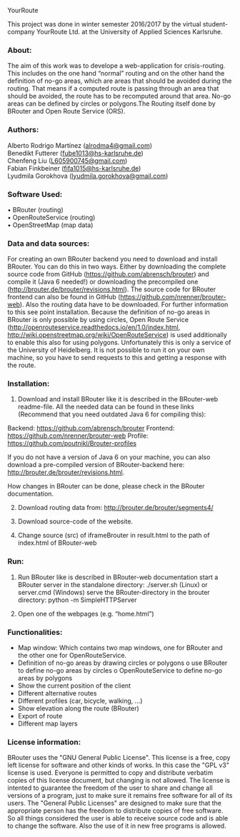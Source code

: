 YourRoute

This project was done in winter semester 2016/2017 by the virtual student-company YourRoute Ltd. at the University of Applied Sciences Karlsruhe.

### About:
The aim of this work was to develope a web-application for crisis-routing. This includes on the one hand “normal” routing and on the other hand the definition of no-go areas, which are areas that should be avoided during the routing. That means if a computed route is passing through an area that should be avoided, the route has to be recomputed around that area. No-go areas can be defined by circles or polygons.The Routing itself done by BRouter and Open Route Service (ORS).

### Authors: 
Alberto Rodrigo Martínez (alrodma4@gmail.com)</br>
Benedikt Futterer (fube1013@hs-karlsruhe.de)</br>
Chenfeng Liu (L605900745@gmail.com)</br>
Fabian Finkbeiner (fifa1015@hs-karlsruhe.de)</br>
Lyudmila Gorokhova (lyudmila.gorokhova@gmail.com)</br>

### Software Used:
•	BRouter (routing)</br>
•	OpenRouteService (routing)</br>
•	OpenStreetMap (map data)</br>

### Data and data sources:
For creating an own BRouter backend you need to download and install BRouter. You can do this in two ways. Either by downloading the complete source code from GitHub (https://github.com/abrensch/brouter) and compile it (Java 6 needed!) or downloading the precompiled one (http://brouter.de/brouter/revisions.html). The source code for BRouter frontend can also be found in GitHub (https://github.com/nrenner/brouter-web). Also the routing data have to be downloaded. For further information to this see point installation.
Because the definition of no-go areas in BRouter is only possible by using circles, Open Route Service (http://openrouteservice.readthedocs.io/en/1.0/index.html, http://wiki.openstreetmap.org/wiki/OpenRouteService) is used additionally to enable this also for using polygons. Unfortunately this is only a service of the  University of Heidelberg. It is not possible to run it on your own machine, so you have to send requests to this and getting a response with the route.

### Installation:
1) Download and install BRouter like it is described in the BRouter-web readme-file. All the needed data can be found in these links (Recommend that you need outdated Java 6 for compiling this):

Backend: https://github.com/abrensch/brouter
Frontend: https://github.com/nrenner/brouter-web
Profile: https://github.com/poutnikl/Brouter-profiles

If you do not have a version of Java 6 on your machine, you can also download a pre-compiled version of BRouter-backend here: http://brouter.de/brouter/revisions.html.

How changes in BRouter can be done, please check in the BRouter documentation.

2) Download routing data from: http://brouter.de/brouter/segments4/

3) Download source-code of the website.

4) Change source (src) of iframeBrouter in result.html to the path of index.html of BRouter-web

### Run:
1) Run BRouter like is described in BRouter-web documentation
start a BRouter server in the standalone directory: 
./server.sh (Linux) or server.cmd (Windows) 
serve the BRouter-directory in the brouter directory: 
python -m SimpleHTTPServer

2) Open one of the webpages (e.g. “home.html”)

### Functionalities:
- Map window: Which contains two map windows, one for BRouter and the other one for OpenRouteService.
-	Definition of no-go areas by drawing circles or polygons
  o	use BRouter to define no-go areas by circles
  o	OpenRouteService to define no-go areas by polygons 
- Show the current position of the client
- Different alternative routes
- Different profiles (car, bicycle, walking, …)
- Show elevation along the route (BRouter)
- Export of route
- Different map layers

### License information:
BRouter uses the "GNU General Public License". This license is a free, copy left license for software and other kinds of works. In this case the "GPL v3" license is used. Everyone is permitted to copy and distribute verbatim copies of this license document, but changing is not allowed. The license is intented to guarantee the freedom of the user to share and change all versions of a program, just to make sure it remains free software for all of its users. The "General Public Licenses" are designed to make sure that the appropriate person has the freedom to distribute copies of free software. So all things considered the user is able to receive source code and is able to change the software. Also the use of it in new free programs is allowed.
